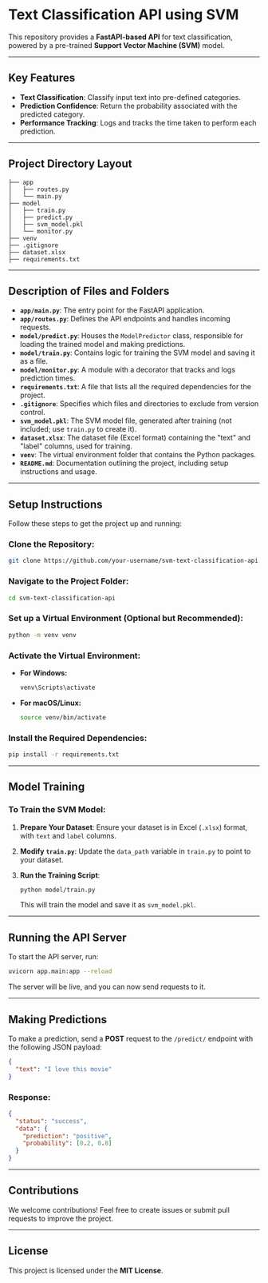 # Text Classification API using SVM

This repository provides a **FastAPI-based API** for text classification, powered by a pre-trained **Support Vector Machine (SVM)** model.

---

## Key Features

- **Text Classification**: Classify input text into pre-defined categories.
- **Prediction Confidence**: Return the probability associated with the predicted category.
- **Performance Tracking**: Logs and tracks the time taken to perform each prediction.

---

## Project Directory Layout

```plaintext
├── app
│   ├── routes.py
│   └── main.py
├── model
│   ├── train.py
│   ├── predict.py
│   ├── svm_model.pkl
│   └── monitor.py
├── venv
├── .gitignore
├── dataset.xlsx
├── requirements.txt
```

---

## Description of Files and Folders

- **`app/main.py`**: The entry point for the FastAPI application.
- **`app/routes.py`**: Defines the API endpoints and handles incoming requests.
- **`model/predict.py`**: Houses the `ModelPredictor` class, responsible for loading the trained model and making predictions.
- **`model/train.py`**: Contains logic for training the SVM model and saving it as a file.
- **`model/monitor.py`**: A module with a decorator that tracks and logs prediction times.
- **`requirements.txt`**: A file that lists all the required dependencies for the project.
- **`.gitignore`**: Specifies which files and directories to exclude from version control.
- **`svm_model.pkl`**: The SVM model file, generated after training (not included; use `train.py` to create it).
- **`dataset.xlsx`**: The dataset file (Excel format) containing the "text" and "label" columns, used for training.
- **`venv`**: The virtual environment folder that contains the Python packages.
- **`README.md`**: Documentation outlining the project, including setup instructions and usage.

---

## Setup Instructions

Follow these steps to get the project up and running:

### Clone the Repository:
```bash
git clone https://github.com/your-username/svm-text-classification-api.git
```

### Navigate to the Project Folder:
```bash
cd svm-text-classification-api
```

### Set up a Virtual Environment (Optional but Recommended):
```bash
python -m venv venv
```

### Activate the Virtual Environment:

- **For Windows:**
  ```bash
  venv\Scripts\activate
  ```
- **For macOS/Linux:**
  ```bash
  source venv/bin/activate
  ```

### Install the Required Dependencies:
```bash
pip install -r requirements.txt
```

---

## Model Training

### To Train the SVM Model:

1. **Prepare Your Dataset**:
   Ensure your dataset is in Excel (`.xlsx`) format, with `text` and `label` columns.

2. **Modify `train.py`**:
   Update the `data_path` variable in `train.py` to point to your dataset.

3. **Run the Training Script**:
   ```bash
   python model/train.py
   ```
   This will train the model and save it as `svm_model.pkl`.

---

## Running the API Server

To start the API server, run:

```bash
uvicorn app.main:app --reload
```

The server will be live, and you can now send requests to it.

---

## Making Predictions

To make a prediction, send a **POST** request to the `/predict/` endpoint with the following JSON payload:

```json
{
  "text": "I love this movie"
}
```

### Response:

```json
{
  "status": "success",
  "data": {
    "prediction": "positive",
    "probability": [0.2, 0.8]
  }
}
```

---

## Contributions

We welcome contributions! Feel free to create issues or submit pull requests to improve the project.

---

## License

This project is licensed under the **MIT License**.
